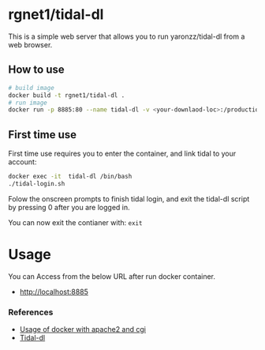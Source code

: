 # rgnet1/tidal-dl

This is a simple web server that allows you to run yaronzz/tidal-dl from a web
browser.

## How to use

```bash
# build image
docker build -t rgnet1/tidal-dl .
# run image
docker run -p 8885:80 --name tidal-dl -v <your-downlaod-loc>:/production/www/cgi-bin/download-d rgnet1/tidal-dl
```

## First time use
First time use requires you to enter the container, and link tidal to your account:

```bash
docker exec -it  tidal-dl /bin/bash
./tidal-login.sh
```
Folow the onscreen prompts to finish tidal login, and exit the tidal-dl script
by pressing 0 after you are logged in.

You can now exit the contianer with: ```exit ```

# Usage
You can Access from the below URL after run docker container.  

* [http://localhost:8885](http://localhost:8885)


### References

* [Usage of docker with apache2 and cgi](https://github.com/pyohei/docker-cgi-python)
* [Tidal-dl](https://github.com/yaronzz/Tidal-Media-Downloader)

